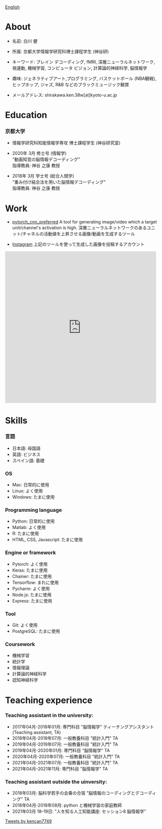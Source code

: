 
[English](../index.md)

# About
- 名前: 白川 健 
- 所属: 京都大学情報学研究科博士課程学生 (神谷研)<br>
- キーワード: ブレイン デコーディング, fMRI, 深層ニューラルネットワーク, 視運動, 機械学習, コンピュータ ビジョン, 計算論的神経科学, 脳情報学<br>
- 趣味: ジェネラティブアート,プログラミング, バスケットボール (NBA観戦), ヒップホップ, ジャズ, R&B などのブラックミュージック観賞<br>

- メールアドレス: shirakawa.ken.38w[at]kyoto-u.ac.jp <br>

# Education
### 京都大学

- 情報学研究科知能情報学専攻 博士課程学生 (神谷研究室)

- 2020年 3月 修士号 (情報学)<br>
"動画知覚の脳情報デコーディング" <br>
指導教員: 神谷 之康 教授

- 2018年 3月 学士号 (総合人間学)<br>
"重み付け結合法を用いた脳情報デコーディング" <br>
指導教員: 神谷 之康 教授

# Work
- [pytorch_cnn_preferred](https://github.com/kencan7749/pytorch_cnn_preferred)
A tool for generating image/video which a target unit/channel's activation is high.
深層ニューラルネットワークのあるユニット/チャネルの活動値を上昇させる画像/動画を生成するツール

- [Instagram](https://www.instagram.com/k__shirakawa/)
上記のツールを使って生成した画像を投稿するアカウント

<!-- SnapWidget -->
<iframe src="https://snapwidget.com/embed/1015653" class="snapwidget-widget" allowtransparency="true" frameborder="0" scrolling="no" style="border:none; overflow:hidden;  width:495px; height:495px"></iframe>

# Skills 
### 言語
- 日本語: 母国語
- 英語:  ビジネス
- スペイン語:  基礎

### OS
- Mac: 日常的に使用
- Linux: よく使用
- Windows: たまに使用

### Programming language
- Python: 日常的に使用
- Matlab: よく使用
- R: たまに使用
- HTML, CSS, Javascript: たまに使用

### Engine or framework
- Pytorch: よく使用
- Keras: たまに使用
- Chainer: たまに使用
- Tensorflow: まれに使用
- Pycharm: よく使用
- Node.js: たまに使用
- Express: たまに使用

### Tool
- Git: よく使用
- PostgreSQL: たまに使用

### Coursework
- 機械学習
- 統計学
- 情報理論
- 計算論的神経科学
- 認知神経科学


# Teaching experience

### Teaching assistant in the university:
- 2017年04月-2018年01月: 専門科目 "脳情報学" ティーチングアシスタント (Teaching assistant, TA)
- 2018年04月-2018年07月: 一般教養科目 "統計入門" TA
- 2019年04月-2019年07月: 一般教養科目 "統計入門" TA
- 2019年04月-2020年01月: 専門科目 "脳情報学" TA
- 2020年04月-2020年07月: 一般教養科目 "統計入門" TA
- 2021年04月-2021年07月: 一般教養科目 "統計入門" TA
- 2021年04月-2021年11月: 専門科目 "脳情報学" TA


### Teaching assistant outside the uinversity:
- 2018年03月: 脳科学若手の会春の合宿 "脳情報のコーディングとデコーディング" TA
- 2018年04月-2018年08月: python と機械学習の家庭教師
- 2021年03月 18–19日: "人を知る人工知能講座: セッション8 脳情報学"


<a class="twitter-timeline" data-width="400" data-height="600" href="https://twitter.com/kencan7749?ref_src=twsrc%5Etfw">Tweets by kencan7749</a> <script async src="https://platform.twitter.com/widgets.js" charset="utf-8"></script>

